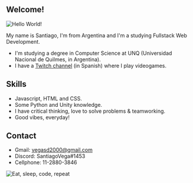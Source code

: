 ## Welcome!

<img src="https://media1.tenor.com/images/15f0729d004bbf7ecea976b38a1fd8cb/tenor.gif" alt="Hello World!">

My name is Santiago, I'm from Argentina and I'm a studying Fullstack Web Development.

* I'm studying a degree in Computer Science at UNQ (Universidad Nacional de Quilmes, in Argentina).
* I have a [Twitch channel](https://www.twitch.tv/possur) (in Spanish) where I play videogames.

## Skills

* Javascript, HTML and CSS.
* Some Python and Unity knowledge.
* I have critical thinking, love to solve problems & teamworking.
* Good vibes, everyday! 

## Contact

* Gmail: vegasd2000@gmail.com
* Discord: SantiagoVega#1453
* Cellphone: 11-2880-3846

<img src="https://media.giphy.com/media/VTtANKl0beDFQRLDTh/giphy.gif" alt="Eat, sleep, code, repeat">
